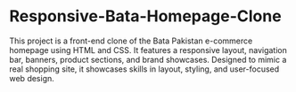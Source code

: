 # Responsive-Bata-Homepage-Clone
This project is a front-end clone of the Bata Pakistan e-commerce homepage using HTML and CSS. It features a responsive layout, navigation bar, banners, product sections, and brand showcases. Designed to mimic a real shopping site, it showcases skills in layout, styling, and user-focused web design.

